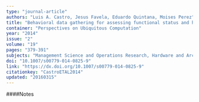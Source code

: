 ```yaml
---
type: "journal-article"
authors: "Luis A. Castro, Jesus Favela, Eduardo Quintana, Moises Perez"
title: "Behavioral data gathering for assessing functional status and health in older adults using mobile phones"
container: "Perspectives on Ubiquitous Computation"
year: "2014"
issue: "2"
volume: "19"
pages: "379-391"
subjects: "Management Science and Operations Research, Hardware and Architecture, Computer Science Applications"
doi: "10.1007/s00779-014-0825-9"
link: "https://dx.doi.org/10.1007/s00779-014-0825-9"
citationkey: "CastroETAL2014"
updated: "20160315"
---
```


####Notes
